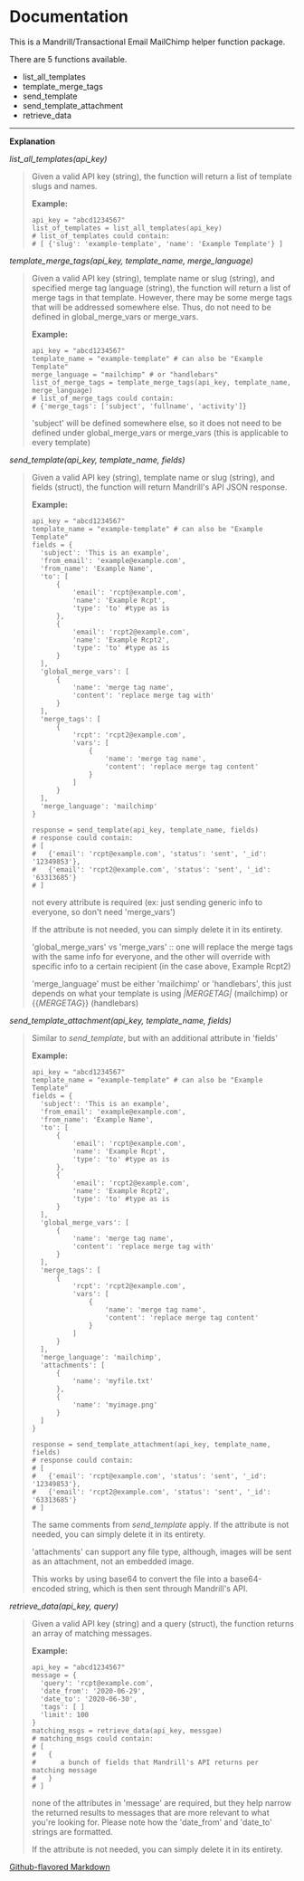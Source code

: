 # Documentation

This is a Mandrill/Transactional Email MailChimp helper function package. 

There are 5 functions available.
* list_all_templates
* template_merge_tags
* send_template
* send_template_attachment
* retrieve_data

----
**Explanation**

*list_all_templates(api_key)* 
> Given a valid API key (string), the function will return a list of 
> template slugs and names.
>
>**Example:**
>
>```
>api_key = "abcd1234567"
>list_of_templates = list_all_templates(api_key)
># list_of_templates could contain:
># [ {'slug': 'example-template', 'name': 'Example Template'} ]
>```

*template_merge_tags(api_key, template_name, merge_language)*
> Given a valid API key (string), template name or slug (string), 
> and specified merge tag language (string), the function will 
> return a list of merge tags in that template. However, there may
> be some merge tags that will be addressed somewhere else. Thus,
> do not need to be defined in global_merge_vars or merge_vars.
>
>**Example:**
>
>```
>api_key = "abcd1234567"
>template_name = "example-template" # can also be "Example Template"
>merge_language = "mailchimp" # or "handlebars"
>list_of_merge_tags = template_merge_tags(api_key, template_name, merge_language)
># list_of_merge_tags could contain:
># {'merge_tags': ['subject', 'fullname', 'activity']}
>```
> 'subject' will be defined somewhere else, so it does not need to be
> defined under global_merge_vars or merge_vars (this is applicable to every 
> template) 

*send_template(api_key, template_name, fields)*
> Given a valid API key (string), template name or slug (string), 
> and fields (struct), the function will return Mandrill's API JSON
> response. 
>
>**Example:**
>
>```
>api_key = "abcd1234567"
>template_name = "example-template" # can also be "Example Template"
>fields = { 
>   'subject': 'This is an example',
>   'from_email': 'example@example.com',
>   'from_name': 'Example Name',
>   'to': [
>       {
>           'email': 'rcpt@example.com',
>           'name': 'Example Rcpt',
>           'type': 'to' #type as is
>       },
>       {
>           'email': 'rcpt2@example.com',
>           'name': 'Example Rcpt2',
>           'type': 'to' #type as is
>       }
>   ],
>   'global_merge_vars': [  
>       {
>           'name': 'merge tag name',
>           'content': 'replace merge tag with'
>       }
>   ],
>   'merge_tags': [ 
>       {
>           'rcpt': 'rcpt2@example.com',
>           'vars': [
>               {
>                   'name': 'merge tag name',
>                   'content': 'replace merge tag content'
>               }
>           ]
>       }
>   ],
>   'merge_language': 'mailchimp'
>}
>
>response = send_template(api_key, template_name, fields)
># response could contain:
># [ 
>#   {'email': 'rcpt@example.com', 'status': 'sent', '_id': '12349853'},
>#   {'email': 'rcpt2@example.com', 'status': 'sent', '_id': '63313685'} 
># ]
>```
> not every attribute is required (ex: just sending generic info to everyone,
> so don't need 'merge_vars')
>
>If the attribute is not needed, you can simply delete it in its entirety.
> 
> 'global_merge_vars' vs 'merge_vars' :: one will replace the merge tags
> with the same info for everyone, and the other will override with specific
> info to a certain recipient (in the case above, Example Rcpt2) 
> 
> 'merge_language' must be either 'mailchimp' or 'handlebars', this just
> depends on what your template is using
> *|MERGETAG|* (mailchimp) or {{*MERGETAG*}} (handlebars)  

*send_template_attachment(api_key, template_name, fields)*
> Similar to *send_template*, but with an additional attribute in 'fields'
>
>**Example:**
>
>```
>api_key = "abcd1234567"
>template_name = "example-template" # can also be "Example Template"
>fields = { 
>   'subject': 'This is an example',
>   'from_email': 'example@example.com',
>   'from_name': 'Example Name',
>   'to': [
>       {
>           'email': 'rcpt@example.com',
>           'name': 'Example Rcpt',
>           'type': 'to' #type as is
>       },
>       {
>           'email': 'rcpt2@example.com',
>           'name': 'Example Rcpt2',
>           'type': 'to' #type as is
>       }
>   ],
>   'global_merge_vars': [  
>       {
>           'name': 'merge tag name',
>           'content': 'replace merge tag with'
>       }
>   ],
>   'merge_tags': [ 
>       {
>           'rcpt': 'rcpt2@example.com',
>           'vars': [
>               {
>                   'name': 'merge tag name',
>                   'content': 'replace merge tag content'
>               }
>           ]
>       }
>   ],
>   'merge_language': 'mailchimp',
>   'attachments': [
>       {
>           'name': 'myfile.txt'
>       },
>       {
>           'name': 'myimage.png'
>       }
>   ]
>}
>
>response = send_template_attachment(api_key, template_name, fields)
># response could contain:
># [ 
>#   {'email': 'rcpt@example.com', 'status': 'sent', '_id': '12349853'},
>#   {'email': 'rcpt2@example.com', 'status': 'sent', '_id': '63313685'} 
># ]
>```
> The same comments from *send_template* apply. If the attribute is not needed, 
> you can simply delete it in its entirety. 
>
> 'attachments' can support any file type, although, images will be sent as
> an attachment, not an embedded image.
>
> This works by using base64 to convert the file into a base64-encoded string,
> which is then sent through Mandrill's API.

*retrieve_data(api_key, query)*
> Given a valid API key (string) and a query (struct), the function returns
> an array of matching messages.
>
>**Example:**
> 
>```
>api_key = "abcd1234567"
>message = {
>   'query': 'rcpt@example.com',
>   'date_from': '2020-06-29',
>   'date_to': '2020-06-30',
>   'tags': [ ]
>   'limit': 100
>}
>matching_msgs = retrieve_data(api_key, messgae)
># matching_msgs could contain:
># [
>#   {
>#      a bunch of fields that Mandrill's API returns per matching message
>#   }
># ]
>```
> none of the attributes in 'message' are required, but they help narrow
> the returned results to messages that are more relevant to what you're
> looking for. Please note how the 'date_from' and 'date_to' strings are
> formatted.
>
> If the attribute is not needed, you can simply delete it in its entirety.
>
[Github-flavored Markdown](https://guides.github.com/features/mastering-markdown/)
